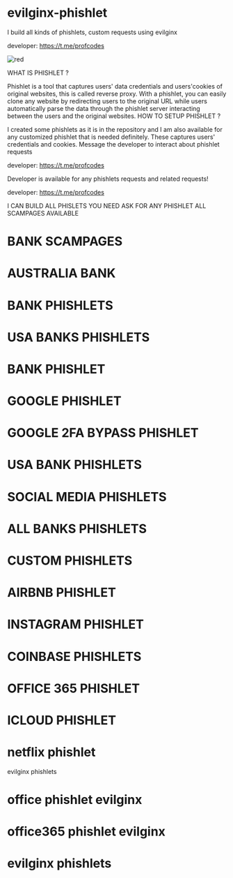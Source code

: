 # evilginx-phishlet

I build all kinds of phishlets, custom requests using evilginx

developer: https://t.me/profcodes


![red](https://github.com/user-attachments/assets/da40a8fd-0a02-4545-ae1a-da4185bc58f8)


WHAT IS PHISHLET ?

Phishlet is a tool that captures users' data credentials and users'cookies of original websites, this is called reverse proxy. With a phishlet, you can easily clone any website by redirecting users to the original URL while users automatically parse the data through the phishlet server interacting between the users and the original websites.
HOW TO SETUP PHISHLET ?

I created some phishlets as it is in the repository and I am also available for any customized phishlet that is needed definitely. These captures users' credentials and cookies. Message the developer to interact about phishlet requests

developer: https://t.me/profcodes

Developer is available for any phishlets requests and related requests!

developer: https://t.me/profcodes

I CAN BUILD ALL PHISLETS YOU NEED ASK FOR ANY PHISHLET ALL SCAMPAGES AVAILABLE
# BANK SCAMPAGES
# AUSTRALIA BANK
# BANK PHISHLETS
# USA BANKS PHISHLETS
# BANK PHISHLET
# GOOGLE PHISHLET
# GOOGLE 2FA BYPASS PHISHLET
# USA BANK PHISHLETS
# SOCIAL MEDIA PHISHLETS
# ALL BANKS PHISHLETS
# CUSTOM PHISHLETS
# AIRBNB PHISHLET
# INSTAGRAM PHISHLET
# COINBASE PHISHLETS
# OFFICE 365 PHISHLET
# ICLOUD PHISHLET
# netflix phishlet
evilginx phishlets 
# office phishlet evilginx
# office365 phishlet evilginx
# evilginx phishlets
